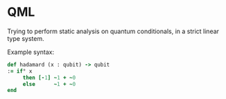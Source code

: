 # QML

Trying to perform static analysis on quantum conditionals, in a strict linear type system.

Example syntax:

```rb
def hadamard (x : qubit) -> qubit
:= if° x
     then [-1] ~1 + ~0
     else      ~1 + ~0
end
```
